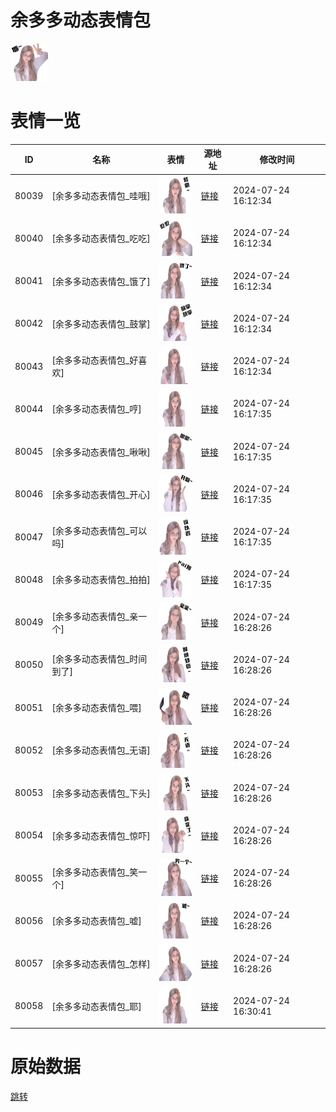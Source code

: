 # 余多多动态表情包

<img src="./cover.png" height="60" alt="cover" />

# 表情一览

|ID|名称|表情|源地址|修改时间|
|----|----|----|----|----|
|80039|[余多多动态表情包_哇哦]|<img src="./pic/080039_%5B余多多动态表情包_哇哦%5D.gif" height="60" alt="哇哦"/>|[链接](https://i0.hdslb.com/bfs/emote/7790a5f1ce94116afd31bdaa491a6d5051d713b1.gif)|2024-07-24 16:12:34|
|80040|[余多多动态表情包_吃吃]|<img src="./pic/080040_%5B余多多动态表情包_吃吃%5D.gif" height="60" alt="吃吃"/>|[链接](https://i0.hdslb.com/bfs/emote/bf20e63f4b4afd430354dcc5d6cbd7533b4b68d0.gif)|2024-07-24 16:12:34|
|80041|[余多多动态表情包_饿了]|<img src="./pic/080041_%5B余多多动态表情包_饿了%5D.gif" height="60" alt="饿了"/>|[链接](https://i0.hdslb.com/bfs/emote/ed300e7ae41b27ce8de5bf5a6a300d293bd6a8ea.gif)|2024-07-24 16:12:34|
|80042|[余多多动态表情包_鼓掌]|<img src="./pic/080042_%5B余多多动态表情包_鼓掌%5D.gif" height="60" alt="鼓掌"/>|[链接](https://i0.hdslb.com/bfs/emote/6cbadfed4e625dfa87ee939dab5af12b2fe80310.gif)|2024-07-24 16:12:34|
|80043|[余多多动态表情包_好喜欢]|<img src="./pic/080043_%5B余多多动态表情包_好喜欢%5D.gif" height="60" alt="好喜欢"/>|[链接](https://i0.hdslb.com/bfs/emote/6ed563ea09efe67508df5b742d191135c22c4de1.gif)|2024-07-24 16:12:34|
|80044|[余多多动态表情包_哼]|<img src="./pic/080044_%5B余多多动态表情包_哼%5D.gif" height="60" alt="哼"/>|[链接](https://i0.hdslb.com/bfs/emote/04d7db37f28edd30889fffc5d25b5f5983bce3ff.gif)|2024-07-24 16:17:35|
|80045|[余多多动态表情包_啾啾]|<img src="./pic/080045_%5B余多多动态表情包_啾啾%5D.gif" height="60" alt="啾啾"/>|[链接](https://i0.hdslb.com/bfs/emote/c69bea9efcf972c7e38c2fc28e39e8debb6608b8.gif)|2024-07-24 16:17:35|
|80046|[余多多动态表情包_开心]|<img src="./pic/080046_%5B余多多动态表情包_开心%5D.gif" height="60" alt="开心"/>|[链接](https://i0.hdslb.com/bfs/emote/40102e126bf30a8cd69b6f3d265434510f918ebb.gif)|2024-07-24 16:17:35|
|80047|[余多多动态表情包_可以吗]|<img src="./pic/080047_%5B余多多动态表情包_可以吗%5D.gif" height="60" alt="可以吗"/>|[链接](https://i0.hdslb.com/bfs/emote/a84e29bd2dbef266d85a0c072bb0eaab53821688.gif)|2024-07-24 16:17:35|
|80048|[余多多动态表情包_拍拍]|<img src="./pic/080048_%5B余多多动态表情包_拍拍%5D.gif" height="60" alt="拍拍"/>|[链接](https://i0.hdslb.com/bfs/emote/ab4b8b275ce0b216c1c8a3760ef1c100fb4be469.gif)|2024-07-24 16:17:35|
|80049|[余多多动态表情包_亲一个]|<img src="./pic/080049_%5B余多多动态表情包_亲一个%5D.gif" height="60" alt="亲一个"/>|[链接](https://i0.hdslb.com/bfs/emote/4d1f136cca194903bda636375f2676cf7ee9bc89.gif)|2024-07-24 16:28:26|
|80050|[余多多动态表情包_时间到了]|<img src="./pic/080050_%5B余多多动态表情包_时间到了%5D.gif" height="60" alt="时间到了"/>|[链接](https://i0.hdslb.com/bfs/emote/b2a4419ab88521893c1e463fdf7dce083c6129f9.gif)|2024-07-24 16:28:26|
|80051|[余多多动态表情包_喂]|<img src="./pic/080051_%5B余多多动态表情包_喂%5D.gif" height="60" alt="喂"/>|[链接](https://i0.hdslb.com/bfs/emote/f1abb5e7f96ea9837678b3526483826c81780fb8.gif)|2024-07-24 16:28:26|
|80052|[余多多动态表情包_无语]|<img src="./pic/080052_%5B余多多动态表情包_无语%5D.gif" height="60" alt="无语"/>|[链接](https://i0.hdslb.com/bfs/emote/cca5bf966eee66f826c8c28d12fcfdb6879fa69f.gif)|2024-07-24 16:28:26|
|80053|[余多多动态表情包_下头]|<img src="./pic/080053_%5B余多多动态表情包_下头%5D.gif" height="60" alt="下头"/>|[链接](https://i0.hdslb.com/bfs/emote/e9d66450a29209a702f8c9dbb8ae05b0d155daba.gif)|2024-07-24 16:28:26|
|80054|[余多多动态表情包_惊吓]|<img src="./pic/080054_%5B余多多动态表情包_惊吓%5D.gif" height="60" alt="惊吓"/>|[链接](https://i0.hdslb.com/bfs/emote/8147478647a665166c40b55e87db9603939cbe28.gif)|2024-07-24 16:28:26|
|80055|[余多多动态表情包_笑一个]|<img src="./pic/080055_%5B余多多动态表情包_笑一个%5D.gif" height="60" alt="笑一个"/>|[链接](https://i0.hdslb.com/bfs/emote/f56751c4a089ea6ab864e948faff24b357ec63da.gif)|2024-07-24 16:28:26|
|80056|[余多多动态表情包_嘘]|<img src="./pic/080056_%5B余多多动态表情包_嘘%5D.gif" height="60" alt="嘘"/>|[链接](https://i0.hdslb.com/bfs/emote/65bf8451c201871a9d93e9f667ff05f7a98b40d9.gif)|2024-07-24 16:28:26|
|80057|[余多多动态表情包_怎样]|<img src="./pic/080057_%5B余多多动态表情包_怎样%5D.gif" height="60" alt="怎样"/>|[链接](https://i0.hdslb.com/bfs/emote/7054a212433dbbb82fde816c6d301103329dbc1b.gif)|2024-07-24 16:28:26|
|80058|[余多多动态表情包_耶]|<img src="./pic/080058_%5B余多多动态表情包_耶%5D.gif" height="60" alt="耶"/>|[链接](https://i0.hdslb.com/bfs/emote/2b4c272932f1193b16b906b05fa3e386cb2b7e5e.gif)|2024-07-24 16:30:41|

# 原始数据

[跳转](./raw.json)

